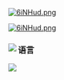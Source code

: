 
[![6iNHud.png](https://s3.ax1x.com/2021/03/01/6iNHud.png)](https://imgtu.com/i/6iNHud)

[![6iNHud.png](https://s3.ax1x.com/2021/03/01/6iNHud.png)](https://imgtu.com/i/6iNHud)

<div style="height=200px">
  <div>
    <a href="https://github.com/anuraghazra/github-readme-stats">
      <img align="left" src="https://github-readme-stats.vercel.app/api?username=SAGIRI-kawaii" />
    </a>
  </div>

  <div>
    <a>
      <h3>语言</h3>
      <img align="center" src="https://github-readme-stats.vercel.app/api/top-langs/?username=SAGIRI-kawaii&layout=compact" />
    </a>
  </div>
</div>
